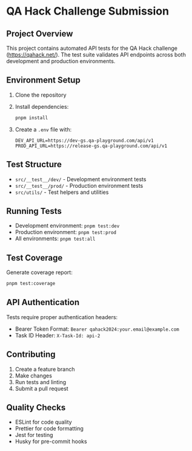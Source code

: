 # QA Hack Challenge Submission

## Project Overview

This project contains automated API tests for the QA Hack challenge (<https://qahack.net/>). The test suite validates API endpoints across both development and production environments.

## Environment Setup

1. Clone the repository
2. Install dependencies:

   ```bash
   pnpm install
   ```

3. Create a `.env` file with:

   ```env
   DEV_API_URL=https://dev-gs.qa-playground.com/api/v1
   PROD_API_URL=https://release-gs.qa-playground.com/api/v1
   ```

## Test Structure

- `src/__test__/dev/` - Development environment tests
- `src/__test__/prod/` - Production environment tests
- `src/utils/` - Test helpers and utilities

## Running Tests

- Development environment: `pnpm test:dev`
- Production environment: `pnpm test:prod`
- All environments: `pnpm test:all`

## Test Coverage

Generate coverage report:

```bash
pnpm test:coverage
```

## API Authentication

Tests require proper authentication headers:

- Bearer Token Format: `Bearer qahack2024:your.email@example.com`
- Task ID Header: `X-Task-Id: api-2`

## Contributing

1. Create a feature branch
2. Make changes
3. Run tests and linting
4. Submit a pull request

## Quality Checks

- ESLint for code quality
- Prettier for code formatting
- Jest for testing
- Husky for pre-commit hooks

